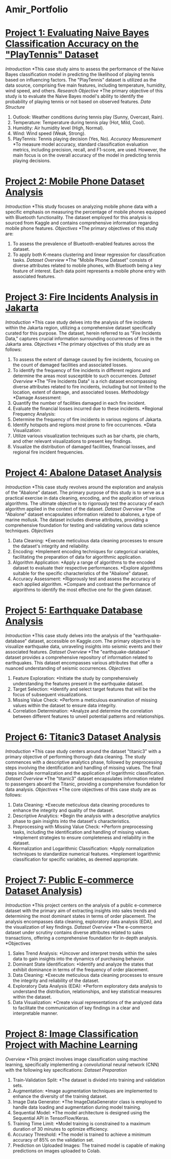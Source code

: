 # Amir_Portfolio
# [Project 1: Evaluating Naive Bayes Classification Accuracy on the "PlayTennis" Dataset](https://github.com/Amirtegar/Amir_Portfolio/blob/main/Code/Project%201.ipynb) 
*Introduction*
*This case study aims to assess the performance of the Naive Bayes classification model in predicting the likelihood of playing tennis based on influencing factors. The "PlayTennis" dataset is utilized as the data source, comprising five main features, including temperature, humidity, wind speed, and others.
*Research Objective*
*The primary objective of this study is to evaluate the Naive Bayes model's ability to identify the probability of playing tennis or not based on observed features.
*Data Structure*
1. Outlook: Weather conditions during tennis play (Sunny, Overcast, Rain).
2. Temperature: Temperature during tennis play (Hot, Mild, Cool).
3. Humidity: Air humidity level (High, Normal).
4. Wind: Wind speed (Weak, Strong).
5. PlayTennis: Tennis playing decision (Yes, No).
*Accuracy Measurement*
*To measure model accuracy, standard classification evaluation metrics, including precision, recall, and F1-score, are used. However, the main focus is on the overall accuracy of the model in predicting tennis playing decisions.

# [Project 2: Mobile Phone Dataset Analysis](https://github.com/Amirtegar/Amir_Portfolio/blob/main/Code/Project%202.ipynb)
*Introduction*
*This study focuses on analyzing mobile phone data with a specific emphasis on measuring the percentage of mobile phones equipped with Bluetooth functionality. The dataset employed for this analysis is sourced from Kaggle and contains comprehensive information regarding mobile phone features.
*Objectives*
*The primary objectives of this study are:
1. To assess the prevalence of Bluetooth-enabled features across the dataset.
2. To apply both K-means clustering and linear regression for classification tasks.
*Dataset Overview*
*The "Mobile Phone Dataset" consists of diverse attributes related to mobile phones, with Bluetooth being a key feature of interest. Each data point represents a mobile phone entry with associated features.

# [Project 3: Fire Incidents Analysis in Jakarta](https://github.com/Amirtegar/Amir_Portfolio/blob/main/Code/Project%203.ipynb) 
*Introduction*
*This case study delves into the analysis of fire incidents within the Jakarta region, utilizing a comprehensive dataset specifically curated for this purpose. The dataset, herein referred to as "Fire Incidents Data," captures crucial information surrounding occurrences of fires in the Jakarta area.
*Objectives*
*The primary objectives of this study are as follows:
1. To assess the extent of damage caused by fire incidents, focusing on the count of damaged facilities and associated losses.
2. To identify the frequency of fire incidents in different regions and determine the areas most susceptible to such occurrences.
*Dataset Overview*
*The "Fire Incidents Data" is a rich dataset encompassing diverse attributes related to fire incidents, including but not limited to the location, extent of damage, and associated losses.
*Methodology*
*Damage Assessment:
1. Quantify the number of facilities damaged in each fire incident.
2. Evaluate the financial losses incurred due to these incidents.
*Regional Frequency Analysis:
1. Determine the frequency of fire incidents in various regions of Jakarta.
2. Identify hotspots and regions most prone to fire occurrences.
*Data Visualization:
1. Utilize various visualization techniques such as bar charts, pie charts, and other relevant visualizations to present key findings.
2. Visualize the distribution of damaged facilities, financial losses, and regional fire incident frequencies.

# [Project 4: Abalone Dataset Analysis](https://github.com/Amirtegar/Amir_Portfolio/blob/main/Code/Project%204.ipynb) 
*Introduction*
*This case study revolves around the exploration and analysis of the "Abalone" dataset. The primary purpose of this study is to serve as a practical exercise in data cleaning, encoding, and the application of various algorithms. The ultimate objective is to rigorously test the accuracy of each algorithm applied in the context of the dataset.
*Dataset Overview*
*The "Abalone" dataset encapsulates information related to abalones, a type of marine mollusk. The dataset includes diverse attributes, providing a comprehensive foundation for testing and validating various data science techniques.
*Objectives*
1. Data Cleaning:
*Execute meticulous data cleaning processes to ensure the dataset's integrity and reliability.
2. Encoding:
*Implement encoding techniques for categorical variables, facilitating the preparation of data for algorithmic application.
3. Algorithm Application:
*Apply a range of algorithms to the encoded dataset to evaluate their respective performances.
*Explore algorithms suitable for the specific characteristics of the "Abalone" dataset.
3. Accuracy Assessment:
*Rigorously test and assess the accuracy of each applied algorithm.
*Compare and contrast the performance of algorithms to identify the most effective one for the given dataset.

# [Project 5: Earthquake Database Analysis](https://github.com/Amirtegar/Amir_Portfolio/blob/main/Code/Project%205.ipynb)
*Introduction*
*This case study delves into the analysis of the "earthquake-database" dataset, accessible on Kaggle.com. The primary objective is to visualize earthquake data, unraveling insights into seismic events and their associated features.
*Dataset Overview*
*The "earthquake-database" dataset provides a comprehensive repository of information related to earthquakes. This dataset encompasses various attributes that offer a nuanced understanding of seismic occurrences.
*Objectives*
1. Feature Exploration:
*Initiate the study by comprehensively understanding the features present in the earthquake dataset.
2. Target Selection:
*Identify and select target features that will be the focus of subsequent visualizations.
3. Missing Value Check:
*Perform a meticulous examination of missing values within the dataset to ensure data integrity.
4. Correlation Determination:
*Analyze and determine the correlation between different features to unveil potential patterns and relationships.

# [Project 6: Titanic3 Dataset Analysis](https://github.com/Amirtegar/Amir_Portfolio/blob/main/Code/Project%206.ipynb) 
*Introduction*
*This case study centers around the dataset "titanic3" with a primary objective of performing thorough data cleaning. The study commences with a descriptive analytics phase, followed by preprocessing steps involving the identification and handling of missing values. The final steps include normalization and the application of logarithmic classification.
*Dataset Overview*
*The "titanic3" dataset encapsulates information related to passengers aboard the Titanic, providing a comprehensive foundation for data analysis.
*Objectives*
*The core objectives of this case study are as follows:
1. Data Cleaning:
*Execute meticulous data cleaning procedures to enhance the integrity and quality of the dataset.
2. Descriptive Analytics:
*Begin the analysis with a descriptive analytics phase to gain insights into the dataset's characteristics.
3. Preprocessing with Missing Value Check:
*Perform preprocessing tasks, including the identification and handling of missing values.
*Implement strategies to ensure completeness and reliability in the dataset.
4. Normalization and Logarithmic Classification:
*Apply normalization techniques to standardize numerical features.
*Implement logarithmic classification for specific variables, as deemed appropriate.
# [Project 7: Public E-commerce Dataset Analysis](https://github.com/Amirtegar/Amir_Portfolio/blob/main/Code/Analisis_Data_E_Commerce_Public_Dataset.ipynb)) 
*Introduction*
*This project centers on the analysis of a public e-commerce dataset with the primary aim of extracting insights into sales trends and determining the most dominant states in terms of order placement. The analysis encompasses data cleaning, exploratory data analysis (EDA), and the visualization of key findings.
*Dataset Overview*
*The e-commerce dataset under scrutiny contains diverse attributes related to sales transactions, offering a comprehensive foundation for in-depth analysis.
*Objectives
1. Sales Trend Analysis:
*Uncover and interpret trends within the sales data to gain insights into the dynamics of purchasing behavior.
2. Dominant State Identification:
*Identify and analyze the states that exhibit dominance in terms of the frequency of order placement.
3. Data Cleaning:
*Execute meticulous data cleaning processes to ensure the integrity and reliability of the dataset.
4. Exploratory Data Analysis (EDA):
*Perform exploratory data analysis to understand the distribution, relationships, and key statistical measures within the dataset.
5. Data Visualization:
*Create visual representations of the analyzed data to facilitate the communication of key findings in a clear and interpretable manner.
# [Project 8: Image Classification Project with Machine Learning](https://github.com/Amirtegar/Amir_Portfolio/blob/main/Code/Proyek_Akhir_Klasifikasi_Gambar.ipynb) 
*Overview*
*This project involves image classification using machine learning, specifically implementing a convolutional neural network (CNN) with the following key specifications:
*Dataset Preparation*
1. Train-Validation Split:
*The dataset is divided into training and validation sets.
2. Augmentation:
*Image augmentation techniques are implemented to enhance the diversity of the training dataset.
3. Image Data Generator:
*The ImageDataGenerator class is employed to handle data loading and augmentation during model training.
4. Sequential Model:
*The model architecture is designed using the Sequential API in TensorFlow/Keras.
5. Training Time Limit:
*Model training is constrained to a maximum duration of 30 minutes to optimize efficiency.
6. Accuracy Threshold:
*The model is trained to achieve a minimum accuracy of 85% on the validation set.
7. Prediction on Uploaded Images:
The trained model is capable of making predictions on images uploaded to Colab.
